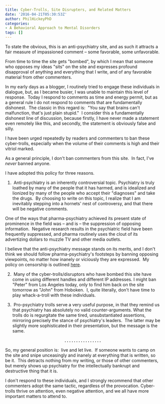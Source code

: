 ```yaml
---
title: Cyber-Trolls, Site Disrupters, and Related Matters
date: '2016-04-21T05:30:53Z'
author: PhilHickeyPhD
categories:
- A Behavioral Approach to Mental Disorders
tags: []
---
```


To state the obvious, this is an anti-psychiatry site, and as such it attracts a fair measure of impassioned comment – some favorable, some unfavorable.

From time to time the site gets "bombed", by which I mean that someone who opposes my ideas "sits" on the site and expresses profound disapproval of anything and everything that I write, and of any favorable material from other commenters.

In my early days as a blogger, I routinely tried to engage these individuals in dialogue, but, as I became busier, I was unable to maintain this level of response.  Today I respond to comments as time and energy permit, but as a general rule I do not respond to comments that are fundamentally dishonest.  The classic in this regard is:  "You say that brains can't malfunction, that's just plain stupid."  I consider this a fundamentally dishonest line of discussion, because firstly, I have never made a statement even remotely like this, and secondly, the statement is obviously false and silly.

I have been urged repeatedly by readers and commenters to ban these cyber-trolls, especially when the volume of their comments is high and their vitriol marked.

As a general principle, I don't ban commenters from this site.  In fact, I've <em>never</em> banned anyone.

I have adopted this policy for three reasons.

1.  Anti-psychiatry is an inherently controversial topic. Psychiatry is truly loathed by many of the people that it has harmed, and is idealized and lionized by many of the people who accept their "diagnoses" and take the drugs.  By choosing to write on this topic, I realize that I am inevitably stepping into a hornets' nest of controversy, and that there will be negative comments.

One of the ways that pharma-psychiatry achieved its present state of prominence in the field was – and is – the suppression of opposing information.  Negative research results in the psychiatric field have been frequently suppressed, and pharma routinely uses the clout of its advertizing dollars to muzzle TV and other media outlets.

I believe that the anti-psychiatry message stands on its merits, and I don't think we should follow pharma-psychiatry's footsteps by banning opposing viewpoints, no matter how inanely or viciously they are expressed.  My policy on censorship is outlined <a href="https://www.behaviorismandmentalhealth.com/moderation-policy/">here</a>.

2.  Many of the cyber-trolls/disruptors who have bombed this site have come in using different handles and different IP addresses. I might ban "Peter" from Los Angeles today, only to find him back on the site tomorrow as "John" from Hoboken.  I, quite literally, don't have time to play whack-a-troll with these individuals.

3.  Pro-psychiatry trolls serve a very useful purpose, in that they remind us that psychiatry has absolutely no valid counter-arguments. What the trolls do is regurgitate the same tired, unsubstantiated assertions, mirroring precisely the stance of psychiatry's leaders.  The latter may be slightly more sophisticated in their presentation, but the message is the same.
<p style="text-align: center;"><strong>. . . . . . . . . . . . . . . .</strong></p>
So, my general position is:  live and let live.  If someone wants to camp on the site and snipe unceasingly and inanely at everything that is written, so be it.  This detracts nothing from my writing, or those of other commenters, but merely shows up psychiatry for the intellectually bankrupt and destructive thing that it is.

I don't respond to these individuals, and I strongly recommend that other commenters adopt the same tactic, regardless of the provocation. Cyber-trolls thrive on attention, even negative attention, and we all have more important matters to attend to.

&nbsp;
